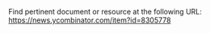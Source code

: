 Find pertinent document or resource at the following URL:
https://news.ycombinator.com/item?id=8305778
